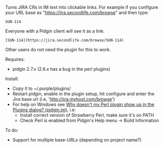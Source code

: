 Turns JIRA CRs in IM text into clickable links. For example if you configure your URL base as "https://jira.secondlife.com/browse" and then type:
```
SUN-114
```
Everyone with a Pidgin client will see it as a link:
```
[SUN-114](https://jira.secondlife.com/browse/SUN-114)
```
Other users do not need the plugin for this to work.

Requires: 
* pidgin 2.7.x (2.6.x has a bug in the perl plugins)
     

Install:
* Copy it to ~/.purple/plugins/
* Restart pidgin, enable in the plugin setup, hit configure and enter the Jira base url (i.e, 'http://jira.myhost.com/browse')
* For help on Windows see [Why doesn't my Perl plugin show up in the Plugins dialog? (pidgin.im)](https://developer.pidgin.im/wiki/Scripting%20and%20Plugins#WhydoesntmyPerlpluginshowupinthePluginsdialog), i.e:
    * Install correct version of Strawberry Perl, make sure it's on PATH
	* Check Perl is enabled from Pidgin's Help menu -> Build Information

To do:
* Support for multiple base-URLs (depending on project name?)
